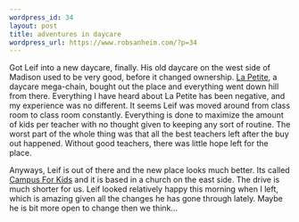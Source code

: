 ```yaml
--- 
wordpress_id: 34
layout: post
title: adventures in daycare
wordpress_url: https://www.robsanheim.com/?p=34
---
```

Got Leif into a new daycare, finally.  His old daycare on the west side of Madison used to be very good, before it changed ownership.  <a href="https://www.lapetite.com/">La Petite</a>, a daycare mega-chain, bought out the place and everything went down hill from there.  Everything I have heard about La Petite has been negative, and my experience was no different.  It seems Leif was moved around from class room to class room constantly.  Everything is done to maximize the amount of kids per teacher with no thought given to keeping any sort of routine.  The worst part of the whole thing was that all the best teachers left after the buy out happened.  Without good teachers, there was little hope left for the place.

Anyways, Leif is out of there and the new place looks much better.  Its called <a href="https://www.campusforkids.com/">Campus For Kids</a> and it is based in a church on the east side.  The drive is much shorter for us.  Leif looked relatively happy this morning when I left, which is amazing given all the changes he has gone through lately.  Maybe he is bit more open to change then we think...
